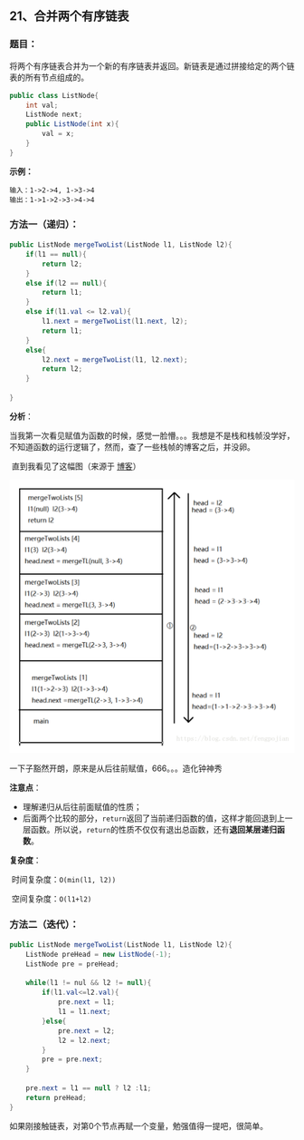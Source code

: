 ## 21、合并两个有序链表

### 题目：

​		将两个有序链表合并为一个新的有序链表并返回。新链表是通过拼接给定的两个链表的所有节点组成的。

```java
public class ListNode{
    int val;
    ListNode next;
    public ListNode(int x){
        val = x;
    }
}
```

**示例：**

```
输入：1->2->4, 1->3->4
输出：1->1->2->3->4->4
```



### 方法一（递归）：

~~~~~java
public ListNode mergeTwoList(ListNode l1, ListNode l2){
    if(l1 == null){
        return l2;
    }
    else if(l2 == null){
        return l1;
    }
    else if(l1.val <= l2.val){
        l1.next = mergeTwoList(l1.next, l2);
        return l1;
    }
    else{
        l2.next = mergeTwoList(l1, l2.next);
        return l2;
    }
    
}
~~~~~



**分析**：

​	当我第一次看见赋值为函数的时候，感觉一脸懵。。。我想是不是栈和栈帧没学好，不知道函数的运行逻辑了，然而，查了一些栈帧的博客之后，并没卵。

​		直到我看见了这幅图（来源于  [博客](https://blog.csdn.net/fengpojian/article/details/81384130)）

![](img\21.jpg)

一下子豁然开朗，原来是从后往前赋值，666。。。造化钟神秀



**注意点**：

- 理解递归从后往前面赋值的性质；
- 后面两个比较的部分，`return`返回了当前递归函数的值，这样才能回退到上一层函数。所以说，`return`的性质不仅仅有退出总函数，还有**退回某层递归函数**。

**复杂度**：

​	时间复杂度：`O(min(l1, l2))`

​    空间复杂度：`O(l1+l2)`



### 方法二（迭代）：

~~~java
public ListNode mergeTwoList(ListNode l1, ListNode l2){
    ListNode preHead = new ListNode(-1);
    ListNode pre = preHead;
    
    while(l1 != nul && l2 != null){
        if(l1.val<=l2.val){
            pre.next = l1;
            l1 = l1.next;
        }else{
            pre.next = l2;
            l2 = l2.next;
        }
        pre = pre.next;
    }
    
    pre.next = l1 == null ? l2 :l1;
    return preHead;
}
~~~

如果刚接触链表，对第0个节点再赋一个变量，勉强值得一提吧，很简单。

